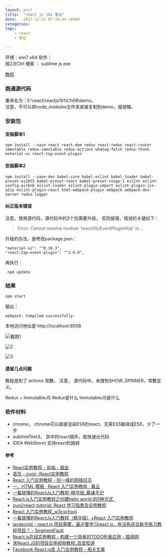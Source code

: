 ```yaml
---
layout: post
title:  "react js 101 笔记"
date:   2017-12-12 07:34:44 +0800
categories:  
tags: 
    - react
    - 笔记

---
```


环境：win7 x64
软件：  
按2次Ctrl 搜索 ： sublime js exe

[教程](https://github.com/kdchang/reactjs101/blob/master/Ch09/react-router-redux-github-finder.md)
 

### 跑通源代码 ###
重命名为：E:\react\reactjs101\Ch09\demo。  
注意，不可以把node_modules文件夹直接复制到demo，报错略。   

### 安装包 ###
	
#### 安装脚本1 ####

	npm install --save react react-dom redux react-redux react-router immutable redux-immutable redux-actions whatwg-fetch redux-thunk material-ui react-tap-event-plugin


#### 安装脚本2 #### 

	npm install --save-dev babel-core babel-eslint babel-loader babel-preset-es2015 babel-preset-react babel-preset-stage-1 eslint eslint-config-airbnb eslint-loader eslint-plugin-import eslint-plugin-jsx-a11y eslint-plugin-react html-webpack-plugin webpack webpack-dev-server redux-logger

#### 纠正版本错误 ####
  
注意，使用源代码，源代码中的2个包需要升级，
否则报错，错误的关键如下：
	
>	Error: Cannot resolve module 'react/lib/EventPluginHub' in ... 

升级的办法，是修改package.json：

    "material-ui": "^0.16.3",
    "react-tap-event-plugin": "^2.0.0", 

再执行：

	 npm update

### 结果 ###

	npm start

输出：

	webpack: Compiled successfully. 

本地访问地址是 http://localhost:8008

![截图1](https://i.imgur.com/qVrRZIx.png)

![2](https://i.imgur.com/H2o48bN.png)

![3](https://i.imgur.com/Z8D8Zy0.png)
 

#### 遗留几点问题 ####
教程提到了 actions 常數。 
注意， 源代码中，未搜到SHOW_SPINNER，常數定义。

Redux + ImmutableJS
Redux是什么
ImmutableJS是什么     

### 软件材料 ### 

* chrome， chrome可以直接渲染ES6的react，无需ES5翻译成ES6，少了一步  
* sublimeText3， 其中的react插件，能快速出代码  
* IDEA WebStorm  支持react的跳转


#### 参考 ####

* [React实例教程 - 前端 - 掘金](https://juejin.im/entry/57b172d71532bc0061830a10)
* [首页 - zuojj- React实例教程](https://zuojj.github.io/react-tutorial/)
* [React 入门实例教程 - 阮一峰的网络日志](http://www.ruanyifeng.com/blog/2015/03/react.html)
* [一、HTML 模板 · React 入门实例教程 · 看云](https://www.kancloud.cn/kancloud/react/67576)
* [一看就懂的ReactJs入门教程-精华版_慕课手记](http://www.imooc.com/article/2379)
* [React.js入门实例教程之创建hello world 的5种方式&nbsp;&nbsp;](https://teakki.com/p/57dfb224d3a7507f975e75f4)
* [zuojj/react-tutorial: React 学习指南及实例教程](https://github.com/zuojj/react-tutorial)
* [React 入门实例教程_w3cschool](https://www.w3cschool.cn/react_tutorial/)
* [一看就懂的ReactJs入门教程（精华版）+React 入门实例教程](http://www.360doc.com/content/16/0104/15/1367418_525402698.shtml)
* [javascript - react.js 项目需要，最近要学习react.js，有没有适合新手练习教程项目？ - SegmentFault](https://segmentfault.com/q/1010000006159717)
* [React.js在线实例教程 - 构建一个简单的TODO列表应用 - 踏得网](http://wow.techbrood.com/fiddle/14557)
* [求React.JS的项目实例视频教程_百度知道](https://zhidao.baidu.com/question/588245774591249005.html)
* [Facebook React.js库 入门实例教程 - 相关文章](https://www.bbsmax.com/R/xl56LR8kzr/)
